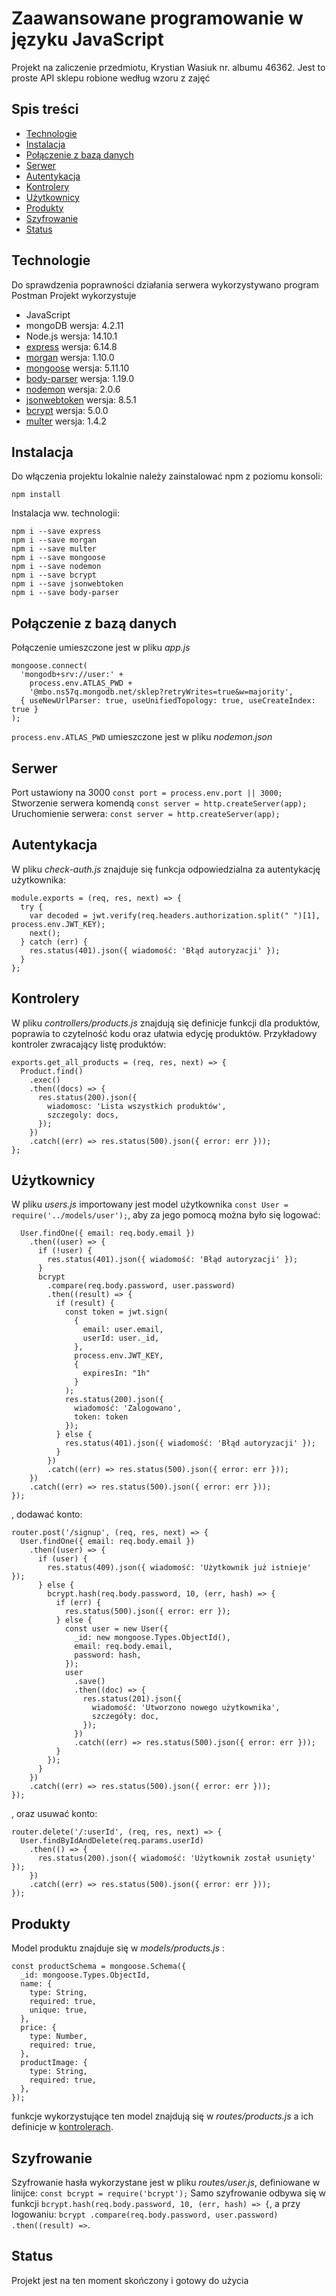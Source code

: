 # Zaawansowane programowanie w języku JavaScript
Projekt na zaliczenie przedmiotu, Krystian Wasiuk nr. albumu 46362.
Jest to proste API sklepu robione według wzoru z zajęć

## Spis treści
* [Technologie](#technologie)
* [Instalacja](#instalacja)
* [Połączenie z bazą danych](#połączenie-z-bazą-danych)
* [Serwer](#serwer)
* [Autentykacja](#autentykacja)
* [Kontrolery](#kontrolery)
* [Użytkownicy](#użytkownicy)
* [Produkty](#produkty)
* [Szyfrowanie](#szyfrowanie)
* [Status](#status)

## Technologie
Do sprawdzenia poprawności działania serwera wykorzystywano program Postman
Projekt wykorzystuje
* JavaScript
* mongoDB wersja: 4.2.11
* Node.js wersja: 14.10.1 
* [express](https://www.npmjs.com/package/express) wersja: 6.14.8
* [morgan](https://www.npmjs.com/package/morgan) wersja: 1.10.0
* [mongoose](https://www.npmjs.com/package/mongoose) wersja: 5.11.10
* [body-parser](https://www.npmjs.com/package/body-parser) wersja: 1.19.0
* [nodemon](https://www.npmjs.com/package/nodemon?activeTab=readme) wersja: 2.0.6
* [jsonwebtoken](https://www.npmjs.com/package/jsonwebtoken) wersja: 8.5.1
* [bcrypt](https://www.npmjs.com/package/bcrypt) wersja: 5.0.0
* [multer](https://www.npmjs.com/package/multer) wersja: 1.4.2

	
## Instalacja
Do włączenia projektu lokalnie należy zainstalować npm z poziomu konsoli:
```
npm install
```
Instalacja ww. technologii:
```
npm i --save express
npm i --save morgan
npm i --save multer
npm i --save mongoose
npm i --save nodemon
npm i --save bcrypt
npm i --save jsonwebtoken
npm i --save body-parser
```

## Połączenie z bazą danych
Połączenie umieszczone jest w pliku _app.js_
```
mongoose.connect(
  'mongodb+srv://user:' +
    process.env.ATLAS_PWD +
    '@mbo.ns57q.mongodb.net/sklep?retryWrites=true&w=majority',
  { useNewUrlParser: true, useUnifiedTopology: true, useCreateIndex: true }
);
```
``` process.env.ATLAS_PWD ``` umieszczone jest w pliku _nodemon.json_

## Serwer
Port ustawiony na 3000
``` const port = process.env.port || 3000; ```
Stworzenie serwera komendą
``` const server = http.createServer(app); ```
Uruchomienie serwera: 
``` const server = http.createServer(app); ```

## Autentykacja
W pliku _check-auth.js_ znajduje się funkcja odpowiedzialna za autentykację użytkownika:
``` 
module.exports = (req, res, next) => {
  try {
    var decoded = jwt.verify(req.headers.authorization.split(" ")[1], process.env.JWT_KEY);
    next();
  } catch (err) {
    res.status(401).json({ wiadomość: 'Błąd autoryzacji' });
  }
};
```

## Kontrolery
W pliku _controllers/products.js_ znajdują się definicje funkcji dla produktów, poprawia to czytelność kodu oraz ułatwia edycję produktów. Przykładowy kontroler zwracający listę produktów:
```
exports.get_all_products = (req, res, next) => {
  Product.find()
    .exec()
    .then((docs) => {
      res.status(200).json({
        wiadomosc: 'Lista wszystkich produktów',
        szczegoly: docs,
      });
    })
    .catch((err) => res.status(500).json({ error: err }));
};
```


## Użytkownicy
W pliku _users.js_ importowany jest model użytkownika ``` const User = require('../models/user'); ```, aby za jego pomocą można było się logować: 
```router.post('/login', (req, res, next) => {
  User.findOne({ email: req.body.email })
    .then((user) => {
      if (!user) {
        res.status(401).json({ wiadomość: 'Błąd autoryzacji' });
      }
      bcrypt
        .compare(req.body.password, user.password)
        .then((result) => {
          if (result) {
            const token = jwt.sign(
              {
                email: user.email,
                userId: user._id,
              },
              process.env.JWT_KEY,
              {
                expiresIn: "1h"
              }
            );
            res.status(200).json({
              wiadomość: 'Zalogowano', 
              token: token
            });
          } else {
            res.status(401).json({ wiadomość: 'Błąd autoryzacji' });
          }
        })
        .catch((err) => res.status(500).json({ error: err }));
    })
    .catch((err) => res.status(500).json({ error: err }));
});
```
, dodawać konto:
```
router.post('/signup', (req, res, next) => {
  User.findOne({ email: req.body.email })
    .then((user) => {
      if (user) {
        res.status(409).json({ wiadomość: 'Użytkownik już istnieje' });
      } else {
        bcrypt.hash(req.body.password, 10, (err, hash) => {
          if (err) {
            res.status(500).json({ error: err });
          } else {
            const user = new User({
              _id: new mongoose.Types.ObjectId(),
              email: req.body.email,
              password: hash,
            });
            user
              .save()
              .then((doc) => {
                res.status(201).json({
                  wiadomość: 'Utworzono nowego użytkownika',
                  szczegóły: doc,
                });
              })
              .catch((err) => res.status(500).json({ error: err }));
          }
        });
      }
    })
    .catch((err) => res.status(500).json({ error: err }));
});
```
, oraz usuwać konto:
```
router.delete('/:userId', (req, res, next) => {
  User.findByIdAndDelete(req.params.userId)
    .then(() => {
      res.status(200).json({ wiadomość: 'Użytkownik został usunięty' });
    })
    .catch((err) => res.status(500).json({ error: err }));
});
```

## Produkty
Model produktu znajduje się w _models/products.js_ :
```
const productSchema = mongoose.Schema({
  _id: mongoose.Types.ObjectId,
  name: {
    type: String,
    required: true,
    unique: true,
  },
  price: {
    type: Number,
    required: true,
  },
  productImage: {
    type: String,
    required: true,
  },
});
```
funkcje wykorzystujące ten model znajdują się w _routes/products.js_ a ich definicje w [kontrolerach](#kontrolery).

## Szyfrowanie 
Szyfrowanie hasła wykorzystane jest w pliku _routes/user.js_, definiowane w linijce: `const bcrypt = require('bcrypt');`
Samo szyfrowanie odbywa się w funkcji `bcrypt.hash(req.body.password, 10, (err, hash) => {`, a przy logowaniu: `bcrypt
        .compare(req.body.password, user.password)
        .then((result) =>`.

## Status
Projekt jest na ten moment skończony i gotowy do użycia

